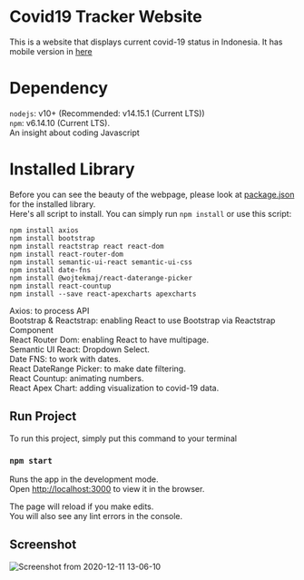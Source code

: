 # Covid19 Tracker Website

This is a website that displays current covid-19 status in Indonesia. It has mobile version in [here](https://github.com/liondy/Covid19TrackerMobile)

# Dependency

`nodejs`: v10+ (Recommended: v14.15.1 (Current LTS))\
`npm`: v6.14.10 (Current LTS).\
An insight about coding Javascript

# Installed Library

Before you can see the beauty of the webpage, please look at [package.json](https://github.com/liondy/covid19-tracker-website/blob/master/package.json) for the installed library.\
Here's all script to install. You can simply run `npm install` or use this script:

```
npm install axios
npm install bootstrap
npm install reactstrap react react-dom
npm install react-router-dom
npm install semantic-ui-react semantic-ui-css
npm install date-fns
npm install @wojtekmaj/react-daterange-picker
npm install react-countup
npm install --save react-apexcharts apexcharts
```

Axios: to process API \
Bootstrap & Reactstrap: enabling React to use Bootstrap via Reactstrap Component \
React Router Dom: enabling React to have multipage. \
Semantic UI React: Dropdown Select. \
Date FNS: to work with dates. \
React DateRange Picker: to make date filtering. \
React Countup: animating numbers. \
React Apex Chart: adding visualization to covid-19 data.

## Run Project

To run this project, simply put this command to your terminal

### `npm start`

Runs the app in the development mode.\
Open [http://localhost:3000](http://localhost:3000) to view it in the browser.

The page will reload if you make edits.\
You will also see any lint errors in the console.

## Screenshot

![Screenshot from 2020-12-11 13-06-10](https://user-images.githubusercontent.com/44316758/101869310-b3662c80-3bb1-11eb-9dce-df5153bd8988.png)

